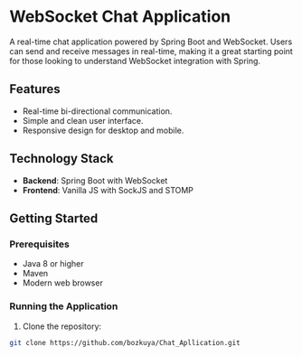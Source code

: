 # WebSocket Chat Application

A real-time chat application powered by Spring Boot and WebSocket. Users can send and receive messages in real-time, making it a great starting point for those looking to understand WebSocket integration with Spring.


## Features

- Real-time bi-directional communication.
- Simple and clean user interface.
- Responsive design for desktop and mobile.
  
## Technology Stack

- **Backend**: Spring Boot with WebSocket
- **Frontend**: Vanilla JS with SockJS and STOMP

## Getting Started

### Prerequisites

- Java 8 or higher
- Maven
- Modern web browser

### Running the Application

1. Clone the repository:
```bash
git clone https://github.com/bozkuya/Chat_Apllication.git
